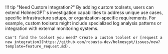 !!! tip "Need Custom Integration?"
    By adding custom toolsets, users can extend HolmesGPT's investigation capabilities to address unique use cases, specific infrastructure setups, or organization-specific requirements. For example, custom toolsets might include specialized log analysis patterns or integration with external monitoring systems.

    Can't find the toolset you need? Create a custom toolset or [request a new integration](https://github.com/robusta-dev/holmesgpt/issues/new?template=feature_request.md).
